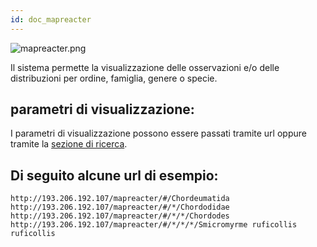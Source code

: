 ```yaml
---
id: doc_mapreacter
---
```


![mapreacter.png](assets/mapreacter.png)

Il sistema permette la visualizzazione delle osservazioni e/o delle distribuzioni per ordine, famiglia, genere o specie.

## parametri di visualizzazione:

I parametri di visualizzazione possono essere passati tramite url oppure tramite la [sezione di ricerca](doc_search.md).

## Di seguito alcune url di esempio:

```
http://193.206.192.107/mapreacter/#/Chordeumatida
http://193.206.192.107/mapreacter/#/*/Chordodidae
http://193.206.192.107/mapreacter/#/*/*/Chordodes
http://193.206.192.107/mapreacter/#/*/*/*/Smicromyrme ruficollis ruficollis
```







